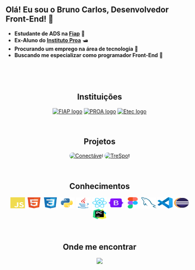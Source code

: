 ## Olá! Eu sou o Bruno Carlos, Desenvolvedor Front-End! 🦕

- **Estudante de ADS na [Fiap](https://www.fiap.com.br/)** 🦾 
- **Ex-Aluno do [Instituto Proa](https://www.proa.org.br/)** 🛥️
- **Procurando um emprego na área de tecnologia** 🔭
- **Buscando me especializar como programador Front-End** 🌱

<div align="center"><br>
  
  <br><h2>Instituições</h2>
  <p>
    <a href="https://www.fiap.com.br/" target="_blank"><img src="https://media.licdn.com/dms/image/v2/C4D0BAQFGUHRJ26bFDw/company-logo_200_200/company-logo_200_200/0/1631312349936?e=2147483647&v=beta&t=2cxZo7IPlpqVmRsvk_tS2TYDHSqh8Q3SlFYcLW9nlVc" alt="FIAP logo" height="75px"></a>
    <a href="https://www.proa.org.br/" target="_blank"><img src="https://encrypted-tbn0.gstatic.com/images?q=tbn:ANd9GcQTxwNgcvkCreI-2eDl6Ezt_95qBFHJQhRCSQ&s" alt="PROA logo" height="75px"></a>
    <a href="https://www.cps.sp.gov.br/etec/" target="_blank"><img src="https://encrypted-tbn0.gstatic.com/images?q=tbn:ANd9GcR2wPtBhEdhCSqpegKRteWba128Yg_KWuY5pA&s" alt="Etec logo" height="75px"></a>
  </p>

  <br><h2>Projetos</h2>
  <p>
    <a href="https://qrcc.me/se0jqj19eeka" target="_blank"><img src="https://avatars.githubusercontent.com/u/168479235?s=400&u=2ec8bf7963b23ae01f26c6c44f35d67b05ed856b&v=4" alt="Conectável" height="75" style="border-radius: 25px;"></a>
    <a href="https://github.com/TrenSpot" target="_blank"><img src="https://avatars.githubusercontent.com/u/181512128?s=200&v=4" alt="TreSpot" height="75" style="border-radius: 25px;"></a>
  </p>

  <br><h2>Conhecimentos</h2>
  <p>
    <img align="center" alt="Bruno-JS" height="30" width="40" src="https://raw.githubusercontent.com/devicons/devicon/master/icons/javascript/javascript-plain.svg"/>
    <img align="center" alt="Bruno-HTML" height="30" width="40" src="https://raw.githubusercontent.com/devicons/devicon/master/icons/html5/html5-original.svg"/>
    <img align="center" alt="Bruno-CSS" height="30" width="40" src="https://raw.githubusercontent.com/devicons/devicon/master/icons/css3/css3-original.svg"/>
    <img align="center" alt="Bruno-Python" height="30" width="40"  src="https://raw.githubusercontent.com/devicons/devicon/master/icons/python/python-original.svg"/>
    <img align="center" alt="Bruno-Java" height="30" width="40"  src="https://raw.githubusercontent.com/devicons/devicon/master/icons/java/java-original.svg"/>
    <img align="center" alt="Bruno-React" height="30" width="40" src="https://raw.githubusercontent.com/devicons/devicon/master/icons/react/react-original.svg"/>
    <img align="center" alt="Bruno-Bootstrap" height="30" width="40"  src="https://raw.githubusercontent.com/devicons/devicon/master/icons/bootstrap/bootstrap-original.svg"/>
    <img align="center" alt="Bruno-Figma" height="30" width="40"  src="https://raw.githubusercontent.com/devicons/devicon/master/icons/figma/figma-original.svg"/>
    <img align="center" alt="Bruno-MySQL" height="30" width="40" src="https://raw.githubusercontent.com/devicons/devicon/master/icons/mysql/mysql-original.svg"/>  
    <img align="center" alt="Bruno-visualstudiocode" height="30" width="40"  src="https://raw.githubusercontent.com/devicons/devicon/master/icons/vscode/vscode-original.svg"/>
    <img align="center" alt="Bruno-eclipse" height="30" width="40"  src="https://raw.githubusercontent.com/devicons/devicon/master/icons/eclipse/eclipse-original.svg"/>
    <img align="center" alt="Bruno-PyCharm" height="30" width="40"  src="https://raw.githubusercontent.com/devicons/devicon/master/icons/pycharm/pycharm-original.svg"/>
  </p>

  <br><h2>Onde me encontrar</h2>
  <div>
    <a href="https://www.linkedin.com/in/bruno-carlos-soares" target="_blank"><img src="https://img.shields.io/badge/-LinkedIn-%230077B5?style=for-the-badge&logo=linkedin&logoColor=white" target="_blank"></a>
  </div>
</div>
